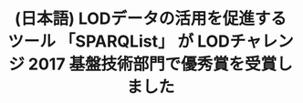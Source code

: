 ---
layout: post-en-none
published: true
title: '(日本語) LODデータの活用を促進するツール 「SPARQList」 が LODチャレンジ 2017 基盤技術部門で優秀賞を受賞しました'
tags:
- サービス
- 広報
category: en
---